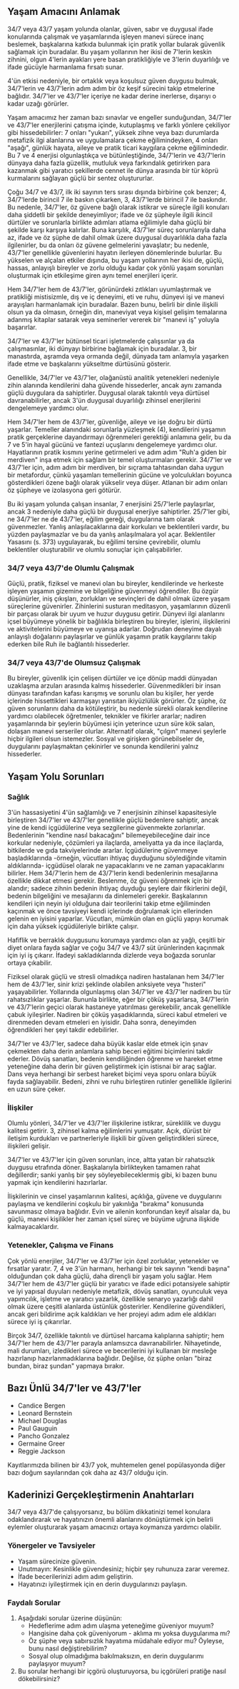 ## Yaşam Amacını Anlamak

34/7 veya 43/7 yaşam yolunda olanlar, güven, sabır ve duygusal ifade konularında çalışmak ve yaşamlarında işleyen manevi sürece inanç beslemek, başkalarına katkıda bulunmak için pratik yollar bularak güvenlik sağlamak için buradalar. Bu yaşam yollarının her ikisi de 7'lerin keskin zihnini, olgun 4'lerin ayakları yere basan pratikliğiyle ve 3'lerin duyarlılığı ve ifade gücüyle harmanlama fırsatı sunar.

4'ün etkisi nedeniyle, bir ortaklık veya koşulsuz güven duygusu bulmak, 34/7'lerin ve 43/7'lerin adım adım bir öz keşif sürecini takip etmelerine bağlıdır. 34/7'ler ve 43/7'ler içeriye ne kadar derine inerlerse, dışarıyı o kadar uzağı görürler.

Yaşam amacımız her zaman bazı sınavlar ve engeller sunduğundan, 34/7'ler ve 43/7'ler enerjilerini çatışma içinde, kutuplaşmış ve farklı yönlere çekiliyor gibi hissedebilirler: 7 onları "yukarı", yüksek zihne veya bazı durumlarda metafizik ilgi alanlarına ve uygulamalara çekme eğilimindeyken, 4 onları "aşağı", günlük hayata, aileye ve pratik ticari kaygılara çekme eğilimindedir. Bu 7 ve 4 enerjisi olgunlaştıkça ve bütünleştiğinde, 34/7'lerin ve 43/7'lerin dünyaya daha fazla güzellik, mutluluk veya farkındalık getirirken para kazanmak gibi yaratıcı şekillerde cennet ile dünya arasında bir tür köprü kurmalarını sağlayan güçlü bir sentez oluştururlar.

Çoğu 34/7 ve 43/7, ilk iki sayının ters sırası dışında birbirine çok benzer; 4, 34/7'lerde birincil 7 ile baskın çıkarken, 3, 43/7'lerde birincil 7 ile baskındır. Bu nedenle, 34/7'ler, öz güvene bağlı olarak istikrar ve süreçle ilgili konuları daha şiddetli bir şekilde deneyimliyor; ifade ve öz şüpheyle ilgili ikincil dürtüler ve sorunlarla birlikte adımları atlama eğilimiyle daha güçlü bir şekilde karşı karşıya kalırlar. Buna karşılık, 43/7'ler süreç sorunlarıyla daha az, ifade ve öz şüphe de dahil olmak üzere duygusal duyarlılıkla daha fazla ilgilenirler, bu da onları öz güvene gelmelerini yavaşlatır; bu nedenle, 43/7'ler genellikle güvenlerini hayatın ilerleyen dönemlerinde bulurlar. Bu yükselen ve alçalan etkiler dışında, bu yaşam yollarının her ikisi de, güçlü, hassas, anlayışlı bireyler ve zorlu olduğu kadar çok yönlü yaşam sorunları oluşturmak için etkileşime giren aynı temel enerjileri içerir.

Hem 34/7'ler hem de 43/7'ler, görünürdeki zıtlıkları uyumlaştırmak ve pratikliği mistisizmle, dış ve iç deneyimi, eti ve ruhu, dünyevi işi ve manevi arayışları harmanlamak için buradalar. Bazen bunu, belirli bir dinle ilişkili olsun ya da olmasın, örneğin din, maneviyat veya kişisel gelişim temalarına adanmış kitaplar satarak veya seminerler vererek bir "manevi iş" yoluyla başarırlar.

34/7'ler ve 43/7'ler bütünsel ticari işletmelerde çalışsınlar ya da çalışmasınlar, iki dünyayı birbirine bağlamak için buradalar. 3, bir manastırda, aşramda veya ormanda değil, dünyada tam anlamıyla yaşarken ifade etme ve başkalarını yükseltme dürtüsünü gösterir.

Genellikle, 34/7'ler ve 43/7'ler, olağanüstü analitik yetenekleri nedeniyle zihin alanında kendilerini daha güvende hissederler, ancak aynı zamanda güçlü duygulara da sahiptirler. Duygusal olarak takıntılı veya dürtüsel davranabilirler, ancak 3'ün duygusal duyarlılığı zihinsel enerjilerini dengelemeye yardımcı olur.

Hem 34/7'ler hem de 43/7'ler, güvenliğe, aileye ve işe doğru bir dürtü yaşarlar. Temeller alanındaki sorunlarla yüzleşmek (4), kendilerini yaşamın pratik gerçeklerine dayandırmayı öğrenmeleri gerektiği anlamına gelir, bu da 7 ve 5'in hayal gücünü ve fantezi uçuşlarını dengelemeye yardımcı olur. Hayatlarının pratik kısmını yerine getirmeleri ve adım adım "Ruh'a giden bir merdiven" inşa etmek için sağlam bir temel oluşturmaları gerekir. 34/7'ler ve 43/7'ler için, adım adım bir merdiven, bir sıçrama tahtasından daha uygun bir metafordur, çünkü yaşamları temellerinin gücüne ve yolculukları boyunca gösterdikleri özene bağlı olarak yükselir veya düşer. Atlanan bir adım onları öz şüpheye ve izolasyona geri götürür.

Bu iki yaşam yolunda çalışan insanlar, 7 enerjisini 25/7'lerle paylaşırlar, ancak 3 nedeniyle daha güçlü bir duygusal enerjiye sahiptirler. 25/7'ler gibi, ne 34/7'ler ne de 43/7'ler, eğilim gereği, duygularına tam olarak güvenmezler. Yanlış anlaşılacaklarına dair korkuları ve beklentileri vardır, bu yüzden paylaşmazlar ve bu da yanlış anlaşılmalara yol açar. Beklentiler Yasasını (s. 373) uygulayarak, bu eğilimi tersine çevirebilir, olumlu beklentiler oluşturabilir ve olumlu sonuçlar için çalışabilirler.

### 34/7 veya 43/7'de Olumlu Çalışmak

Güçlü, pratik, fiziksel ve manevi olan bu bireyler, kendilerinde ve herkeste işleyen yaşamın gizemine ve bilgeliğine güvenmeyi öğrendiler. Bu özgür düşünürler, iniş çıkışları, zorlukları ve sevinçleri de dahil olmak üzere yaşam süreçlerine güvenirler. Zihinlerini susturan meditasyon, yaşamlarının düzenli bir parçası olarak bir uyum ve huzur duygusu getirir. Dünyevi ilgi alanlarını içsel büyümeye yönelik bir bağlılıkla birleştiren bu bireyler, işlerini, ilişkilerini ve aktivitelerini büyümeye ve uyanışa adarlar. Doğrudan deneyime dayalı anlayışlı doğalarını paylaşırlar ve günlük yaşamın pratik kaygılarını takip ederken bile Ruh ile bağlantılı hissederler.

### 34/7 veya 43/7'de Olumsuz Çalışmak

Bu bireyler, güvenlik için çelişen dürtüler ve içe dönüp maddi dünyadan uzaklaşma arzuları arasında kalmış hissederler. Güvenmedikleri bir insan dünyası tarafından kafası karışmış ve sorunlu olan bu kişiler, her yerde içlerinde hissettikleri karmaşayı yansıtan ikiyüzlülük görürler. Öz şüphe, öz güven sorunlarını daha da kötüleştirir, bu nedenle sürekli olarak kendilerine yardımcı olabilecek öğretmenler, teknikler ve fikirler ararlar; nadiren yaşamlarında bir şeylerin büyümesi için yeterince uzun süre kök salan, dolaşan manevi serseriler olurlar. Alternatif olarak, "çılgın" manevi şeylerle hiçbir ilgileri olsun istemezler. Sosyal ve girişken görünebilseler de, duygularını paylaşmaktan çekinirler ve sonunda kendilerini yalnız hissederler.

## Yaşam Yolu Sorunları

### Sağlık

3'ün hassasiyetini 4'ün sağlamlığı ve 7 enerjisinin zihinsel kapasitesiyle birleştiren 34/7'ler ve 43/7'ler genellikle güçlü bedenlere sahiptir, ancak yine de kendi içgüdülerine veya sezgilerine güvenmekte zorlanırlar. Bedenlerinin "kendine nasıl bakacağını" bilemeyebileceğine dair ince korkular nedeniyle, çözümleri ya ilaçlarda, ameliyatta ya da ince ilaçlarda, bitkilerde ve gıda takviyelerinde ararlar. İçgüdülerine güvenmeye başladıklarında -örneğin, vücutları ihtiyaç duyduğunu söylediğinde vitamin aldıklarında- içgüdüsel olarak ne yapacaklarını ve ne zaman yapacaklarını bilirler. Hem 34/7'lerin hem de 43/7'lerin kendi bedenlerinin mesajlarına özellikle dikkat etmesi gerekir. Beslenme, öz güveni öğrenmek için bir alandır; sadece zihnin bedenin ihtiyaç duyduğu şeylere dair fikirlerini değil, bedenin bilgeliğini ve mesajlarını da dinlemeleri gerekir. Başkalarının kendileri için neyin iyi olduğuna dair teorilerini takip etme eğiliminden kaçınmak ve önce tavsiyeyi kendi içlerinde doğrulamak için ellerinden gelenin en iyisini yaparlar. Vücutları, mümkün olan en güçlü yapıyı korumak için daha yüksek içgüdüleriyle birlikte çalışır.

Hafiflik ve berraklık duygusunu korumaya yardımcı olan az yağlı, çeşitli bir diyet onlara fayda sağlar ve çoğu 34/7 ve 43/7 süt ürünlerinden kaçınmak için iyi iş çıkarır. İfadeyi sakladıklarında dizlerde veya boğazda sorunlar ortaya çıkabilir.

Fiziksel olarak güçlü ve stresli olmadıkça nadiren hastalanan hem 34/7'ler hem de 43/7'ler, sinir krizi şeklinde olabilen anksiyete veya "hısteri" yaşayabilirler. Yollarında olgunlaşmış olan 34/7'ler ve 43/7'ler nadiren bu tür rahatsızlıklar yaşarlar. Bununla birlikte, eğer bir çöküş yaşarlarsa, 34/7'lerin ve 43/7'lerin geçici olarak hastaneye yatırılması gerekebilir, ancak genellikle çabuk iyileşirler. Nadiren bir çöküş yaşadıklarında, süreci kabul etmeleri ve direnmeden devam etmeleri en iyisidir. Daha sonra, deneyimden öğrendikleri her şeyi takdir edebilirler.

34/7'ler ve 43/7'ler, sadece daha büyük kaslar elde etmek için şınav çekmekten daha derin anlamlara sahip beceri eğitimi biçimlerini takdir ederler. Dövüş sanatları, bedenin kendiliğinden öğrenme ve hareket etme yeteneğine daha derin bir güven geliştirmek için istisnai bir araç sağlar. Dans veya herhangi bir serbest hareket biçimi veya sporu onlara büyük fayda sağlayabilir. Bedeni, zihni ve ruhu birleştiren rutinler genellikle ilgilerini en uzun süre çeker.

### İlişkiler

Olumlu yönleri, 34/7'ler ve 43/7'ler ilişkilerine istikrar, süreklilik ve duygu kalitesi getirir. 3, zihinsel kalma eğilimlerini yumuşatır. Açık, dürüst bir iletişim kurdukları ve partnerleriyle ilişkili bir güven geliştirdikleri sürece, ilişkileri gelişir.

34/7'ler ve 43/7'ler için güven sorunları, ince, altta yatan bir rahatsızlık duygusu etrafında döner. Başkalarıyla birlikteyken tamamen rahat değillerdir; sanki yanlış bir şey söyleyebileceklermiş gibi, ki bazen bunu yapmak için kendilerini hazırlarlar.

İlişkilerinin ve cinsel yaşamlarının kalitesi, açıklığa, güvene ve duygularını paylaşma ve kendilerini coşkulu bir yakınlığa "bırakma" konusunda savunmasız olmaya bağlıdır. Evin ve ailenin konforundan keyif alsalar da, bu güçlü, manevi kişilikler her zaman içsel süreç ve büyüme uğruna ilişkide kalmayacaklardır.

### Yetenekler, Çalışma ve Finans

Çok yönlü enerjiler, 34/7'ler ve 43/7'ler için özel zorluklar, yetenekler ve fırsatlar yaratır. 7, 4 ve 3'ün harmanı, herhangi bir tek sayının "kendi başına" olduğundan çok daha güçlü, daha dirençli bir yaşam yolu sağlar. Hem 34/7'ler hem de 43/7'ler güçlü bir yaratıcı ve ifade edici potansiyele sahiptir ve iyi yapısal duyuları nedeniyle metafizik, dövüş sanatları, oyunculuk veya yapımcılık, işletme ve yaratıcı yazarlık, özellikle senaryo yazarlığı dahil olmak üzere çeşitli alanlarda üstünlük gösterirler. Kendilerine güvendikleri, ancak geri bildirime açık kaldıkları ve her projeyi adım adım ele aldıkları sürece iyi iş çıkarırlar.

Birçok 34/7, özellikle takıntılı ve dürtüsel harcama kalıplarına sahiptir; hem 34/7'ler hem de 43/7'ler parayla anlamsızca davranabilirler. Nihayetinde, mali durumları, izledikleri sürece ve becerilerini iyi kullanan bir mesleğe hazırlanıp hazırlanmadıklarına bağlıdır. Değilse, öz şüphe onları "biraz bundan, biraz şundan" yapmaya bırakır.

## Bazı Ünlü 34/7'ler ve 43/7'ler

* Candice Bergen
* Leonard Bernstein
* Michael Douglas
* Paul Gauguin
* Pancho Gonzalez
* Germaine Greer
* Reggie Jackson

Kayıtlarımızda bilinen bir 43/7 yok, muhtemelen genel popülasyonda diğer bazı doğum sayılarından çok daha az 43/7 olduğu için.

## Kaderinizi Gerçekleştirmenin Anahtarları

34/7 veya 43/7'de çalışıyorsanız, bu bölüm dikkatinizi temel konulara odaklandırarak ve hayatınızın önemli alanlarını dönüştürmek için belirli eylemler oluşturarak yaşam amacınızı ortaya koymanıza yardımcı olabilir.

### Yönergeler ve Tavsiyeler

* Yaşam sürecinize güvenin.
* Unutmayın: Kesinlikle güvendesiniz; hiçbir şey ruhunuza zarar veremez.
* İfade becerilerinizi adım adım geliştirin.
* Hayatınızı iyileştirmek için en derin duygularınızı paylaşın.

### Faydalı Sorular

1. Aşağıdaki sorular üzerine düşünün:
    * Hedeflerime adım adım ulaşma yeteneğime güveniyor muyum?
    * Hangisine daha çok güveniyorum - aklıma mı yoksa duygularıma mı?
    * Öz şüphe veya sabırsızlık hayatıma müdahale ediyor mu? Öyleyse, bunu nasıl değiştirebilirim?
    * Sosyal olup olmadığıma bakılmaksızın, en derin duygularımı paylaşıyor muyum?
2. Bu sorular herhangi bir içgörü oluşturuyorsa, bu içgörüleri pratiğe nasıl dökebilirsiniz?

